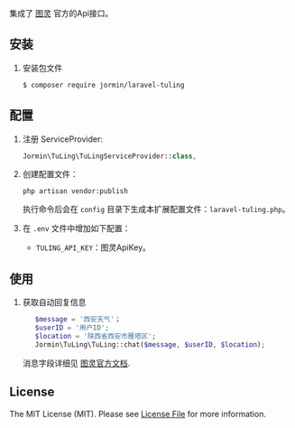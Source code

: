 集成了 [图灵](http://www.tuling123.com/) 官方的Api接口。

## 安装

 1. 安装包文件

	``` bash
	$ composer require jormin/laravel-tuling
	```

## 配置

1. 注册 ServiceProvider:
	
	```php
	Jormin\TuLing\TuLingServiceProvider::class,
	```

2. 创建配置文件：

	```shell
	php artisan vendor:publish
	```
	
	执行命令后会在 `config` 目录下生成本扩展配置文件：`laravel-tuling.php`。
	
3. 在 `.env` 文件中增加如下配置：

	- `TULING_API_KEY`：图灵ApiKey。

## 使用

1. 获取自动回复信息
    
    ```php
       $message = '西安天气'；
       $userID = '用户ID';
       $location = '陕西省西安市雁塔区';
       Jormin\TuLing\TuLing::chat($message, $userID, $location);
    ```
    
    消息字段详细见 [图灵官方文档](http://www.tuling123.com/help/h_cent_webapi.jhtml?nav=doc).

## License

The MIT License (MIT). Please see [License File](LICENSE.md) for more information.
